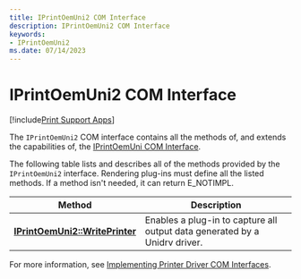 ```yaml
---
title: IPrintOemUni2 COM Interface
description: IPrintOemUni2 COM Interface
keywords:
- IPrintOemUni2
ms.date: 07/14/2023
---
```


# IPrintOemUni2 COM Interface

[!include[Print Support Apps](../includes/print-support-apps.md)]

The `IPrintOemUni2` COM interface contains all the methods of, and extends the capabilities of, the [IPrintOemUni COM Interface](iprintoemuni-com-interface.md).

The following table lists and describes all of the methods provided by the `IPrintOemUni2` interface. Rendering plug-ins must define all the listed methods. If a method isn't needed, it can return E_NOTIMPL.

| Method | Description |
|--|--|
| [**IPrintOemUni2::WritePrinter**](/windows-hardware/drivers/ddi/prcomoem/nf-prcomoem-iprintoemuni2-writeprinter) | Enables a plug-in to capture all output data generated by a Unidrv driver. |

For more information, see [Implementing Printer Driver COM Interfaces](implementing-printer-driver-com-interfaces.md).
